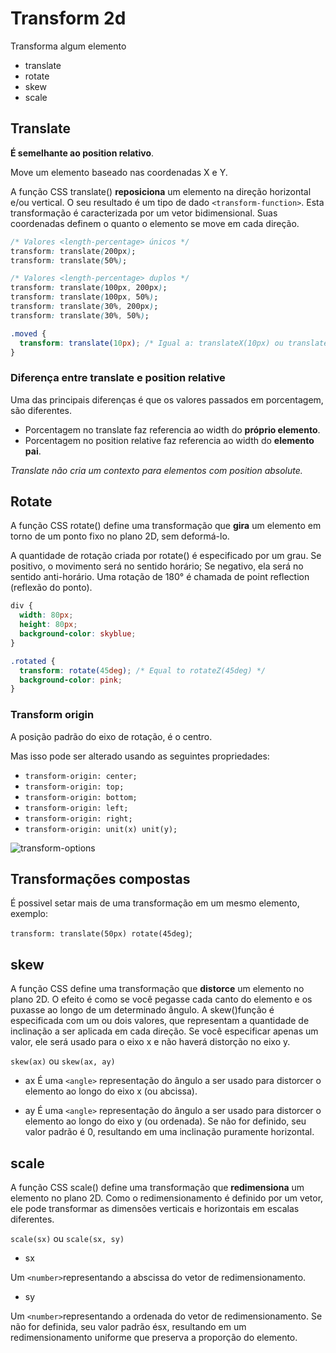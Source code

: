 # Transform 2d

Transforma algum elemento

- translate
- rotate
- skew
- scale

## Translate

**É semelhante ao position relativo**.

Move um elemento baseado nas coordenadas X e Y.

A função CSS translate() **reposiciona** um elemento na direção horizontal e/ou vertical.
O seu resultado é um tipo de dado `<transform-function>`.
Esta transformação é caracterizada por um vetor bidimensional. 
Suas coordenadas definem o quanto o elemento se move em cada direção.

```css
/* Valores <length-percentage> únicos */
transform: translate(200px);
transform: translate(50%);

/* Valores <length-percentage> duplos */
transform: translate(100px, 200px);
transform: translate(100px, 50%);
transform: translate(30%, 200px);
transform: translate(30%, 50%);
```

```css
.moved {
  transform: translate(10px); /* Igual a: translateX(10px) ou translate(10px, 0) */
}
```

### Diferença entre translate e position relative

Uma das principais diferenças é que os valores passados em porcentagem,
são diferentes.

- Porcentagem no translate faz referencia ao width do **próprio elemento**.
- Porcentagem no position relative faz referencia ao width do **elemento pai**.

*Translate não cria um contexto para elementos com position absolute.*

## Rotate

A função CSS rotate() define uma transformação que **gira** um elemento em 
torno de um ponto fixo no plano 2D, sem deformá-lo.

A quantidade de rotação criada por rotate() é especificado por um grau. 
Se positivo, o movimento será no sentido horário; 
Se negativo, ela será no sentido anti-horário. 
Uma rotação de 180° é chamada de point reflection (reflexão do ponto).

```css
div {
  width: 80px;
  height: 80px;
  background-color: skyblue;
}

.rotated {
  transform: rotate(45deg); /* Equal to rotateZ(45deg) */
  background-color: pink;
}
```

### Transform origin

A posição padrão do eixo de rotação, é o centro.

Mas isso pode ser alterado usando as seguintes propriedades:

- `transform-origin: center;`
- `transform-origin: top;`
- `transform-origin: bottom;`
- `transform-origin: left;`
- `transform-origin: right;`
- `transform-origin: unit(x) unit(y);`

![transform-options](https://i7x7p5b7.stackpathcdn.com/codrops/wp-content/uploads/2014/12/transform-origin-examples.png)

## Transformações compostas

É possivel setar mais de uma transformação em um mesmo elemento, exemplo:

`transform: translate(50px) rotate(45deg)`;

## skew

A função CSS define uma transformação que **distorce** um elemento no plano 2D.
O efeito é como se você pegasse cada canto do elemento e os puxasse ao longo de 
um determinado ângulo.
A skew()função é especificada com um ou dois valores, que representam a quantidade 
de inclinação a ser aplicada em cada direção. Se você especificar apenas um valor, 
ele será usado para o eixo x e não haverá distorção no eixo y.

`skew(ax)` ou `skew(ax, ay)`

- ax
É uma `<angle>` representação do ângulo a ser usado para distorcer o elemento ao 
longo do eixo x (ou abcissa).

- ay
É uma `<angle>` representação do ângulo a ser usado para distorcer o elemento ao longo 
do eixo y (ou ordenada). Se não for definido, seu valor padrão é 0, resultando em uma 
inclinação puramente horizontal.

## scale

A função CSS scale() define uma transformação que **redimensiona** um elemento no plano 2D. 
Como o redimensionamento é definido por um vetor, ele pode transformar as dimensões
verticais e horizontais em escalas diferentes.

`scale(sx)` ou `scale(sx, sy)`

- sx

Um `<number>`representando a abscissa do vetor de redimensionamento.
- sy

Um `<number>`representando a ordenada do vetor de redimensionamento. 
Se não for definida, seu valor padrão ésx, resultando em um redimensionamento 
uniforme que preserva a proporção do elemento.